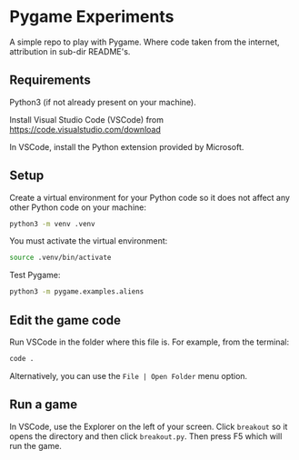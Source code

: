 # Pygame Experiments

A simple repo to play with Pygame. Where code taken from the internet, attribution in sub-dir README's.

## Requirements

Python3 (if not already present on your machine).

Install Visual Studio Code (VSCode) from https://code.visualstudio.com/download

In VSCode, install the Python extension provided by Microsoft.

## Setup

Create a virtual environment for your Python code so it does not affect any other Python code on your machine:

```sh
python3 -m venv .venv
```

You must activate the virtual environment:

```sh
source .venv/bin/activate
```

Test Pygame:

```sh
python3 -m pygame.examples.aliens
```

## Edit the game code

Run VSCode in the folder where this file is. For example, from the terminal:

```sh
code .
```

Alternatively, you can use the `File | Open Folder` menu option.

## Run a game

In VSCode, use the Explorer on the left of your screen. Click `breakout` so it opens the directory and then click `breakout.py`. Then press F5 which will run the game.